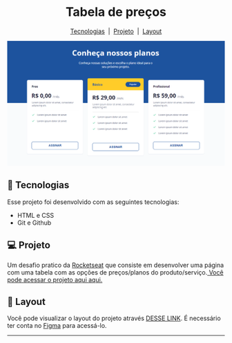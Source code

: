 <h1 align="center">Tabela de preços</h1>

<p align="center">
  <a href="#-tecnologias">Tecnologias</a>
  &nbsp;|&nbsp;
  <a href="#-projeto">Projeto</a>
  &nbsp;|&nbsp;
  <a href="#-layout">Layout</a>
</p>

<p align="center">
  <img src="./assets/Screenshot.png">
</p>

## 🚀 Tecnologias

Esse projeto foi desenvolvido com as seguintes tecnologias:

- HTML e CSS
- Git e Github

## 💻 Projeto

Um desafio pratico da <a href="https://www.rocketseat.com.br/?utm_source=google&utm_medium=cpc&utm_campaign=lead&utm_term=perpetuo&utm_content=institucional-lead-home-texto-lead-brandkws-none-none-institucional-none-none-br-google&utm_term=rocketseat&utm_campaign=PROGRAMAS-ALL-BRANDKWS-SEM&utm_source=adwords&utm_medium=ppc&hsa_acc=8545075154&hsa_cam=16048648686&hsa_grp=135825188594&hsa_ad=579096962131&hsa_src=g&hsa_tgt=kwd-679159515078&hsa_kw=rocketseat&hsa_mt=b&hsa_net=adwords&hsa_ver=3&gclid=Cj0KCQjwjt-oBhDKARIsABVRB0xCmSTfXh1MCkB5siq9x5LpzvmJ7dew1zKbpJ_RLJVTgX_tOGn5rS0aAoYFEALw_wcB">Rocketseat</a> que consiste em desenvolver uma página com uma tabela com as opções de preços/planos do produto/serviço.<a href="https://daniel-csoares.github.io/Tabela-de-precos/" target="_blank"> Você pode acessar o projeto aqui aqui.</a>

## 🔖 Layout

Você pode visualizar o layout do projeto através [DESSE LINK](https://www.figma.com/community/file/1241116874455303780). É necessário ter conta no [Figma](https://figma.com) para acessá-lo.

---
